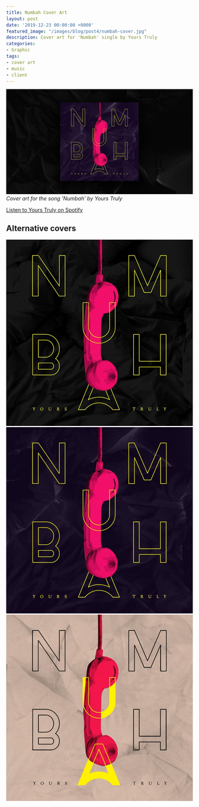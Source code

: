 ```yaml
---
title: Numbah Cover Art
layout: post
date: '2019-12-23 00:00:00 +0000'
featured_image: "/images/blog/post4/numbah-cover.jpg"
description: Cover art for 'Numbah' single by Yours Truly
categories:
- Graphic
tags:
- cover art
- music
- client
---
```


![](/images/blog/post4/numbah-cover.jpg)
*Cover art for the song 'Numbah' by Yours Truly*

[Listen to Yours Truly on Spotify](https://open.spotify.com/artist/2rFT993ScLaetNI6Kc4efq)

## Alternative covers

<div class="gallery" data-columns="3">
	<img src="/images/blog/post4/numbah1.jpg">
	<img src="/images/blog/post4/numbah1.5.jpg">
	<img src="/images/blog/post4/numbah2.jpg">
</div>